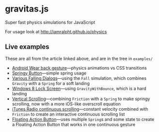 # gravitas.js
Super fast physics simulations for JavaScript

For usage look at http://iamralpht.github.io/physics

## Live examples

These are all from the article linked above, and are in the tree in `examples/`

 * [Android Wear back gesture](https://cdn.rawgit.com/iamralpht/gravitas.js/master/examples/AndroidWear/index.html)&mdash;physics animations vs CSS transitions
 * [Springy Button](https://cdn.rawgit.com/iamralpht/gravitas.js/master/examples/Buttons/index.html)&mdash;simple spring usage
 * [Various Falling Dialogs](https://cdn.rawgit.com/iamralpht/gravitas.js/master/examples/FallingDialogs/index.html)&mdash;using the `Fall` simulation, which combines `Gravity` with a `Spring` for a soft landing
 * [Windows 8 Lock Screen](https://cdn.rawgit.com/iamralpht/gravitas.js/master/examples/LockScreen/index.html)&mdash;using `GravityWithBounce`, which is a hard landing
 * [Vertical Scrolling](https://cdn.rawgit.com/iamralpht/gravitas.js/master/examples/Scrolling/index.html)&mdash;combining `Friction` with a `Spring` to make springy scrolling, now with a more iOS-like overscroll equation
 * [iTunes Radio continuous scrolling](https://cdn.rawgit.com/iamralpht/gravitas.js/master/examples/iTunesRadio/index.html)&mdash;constant velocity combined with `Friction` to create an interactive continuous scrolling list
 * [Floating Action Button](https://cdn.rawgit.com/iamralpht/gravitas.js/master/examples/FloatingActionButton/index.html)&mdash;uses multiple `Spring`s and some state to create a Floating Action Button that works in one continuous gesture

